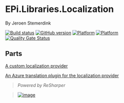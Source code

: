 ﻿# EPi.Libraries.Localization

By Jeroen Stemerdink

[![Build status](https://ci.appveyor.com/api/projects/status/60vg1xeix98n9w3o/branch/master?svg=true)](https://ci.appveyor.com/project/jstemerdink/epi-libraries-localization/branch/master)
[![GitHub version](https://badge.fury.io/gh/jstemerdink%2FEPi.Libraries.Localization.svg)](http://badge.fury.io/gh/jstemerdink%2FEPi.Libraries.Localization)
[![Platform](https://img.shields.io/badge/platform-.NET%206-blue.svg?style=flat)](https://msdn.microsoft.com/en-us/library/w0x726c2%28v=vs.110%29.aspx)
[![Platform](https://img.shields.io/badge/EPiServer-%2012-orange.svg?style=flat)](http://world.episerver.com/cms/)
[![Quality Gate Status](https://sonarcloud.io/api/project_badges/measure?project=jstemerdink%3AEPi.Libraries.Localization&metric=alert_status)](https://sonarcloud.io/summary/new_code?id=jstemerdink%3AEPi.Libraries.Localization)

## Parts

[A custom localization provider](EPi.Libraries.Localization/README.md)

[An Azure translation plugin for the localization provider](EPi.Libraries.Localization.Azure/README.md)



> *Powered by ReSharper*

> [![image](https://i0.wp.com/jstemerdink.files.wordpress.com/2017/08/logo_resharper.png)](http://jetbrains.com)


